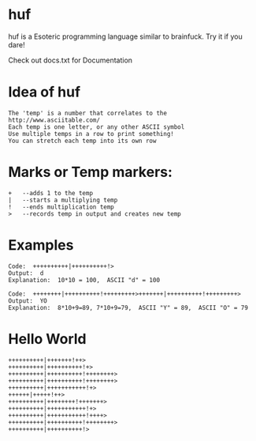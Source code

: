 # huf
huf is a Esoteric programming language similar to brainfuck. Try it if you dare!

Check out docs.txt for Documentation
  
# Idea of huf
    The 'temp' is a number that correlates to the http://www.asciitable.com/
    Each temp is one letter, or any other ASCII symbol
    Use multiple temps in a row to print something!
    You can stretch each temp into its own row

# Marks or Temp markers:
    +   --adds 1 to the temp
    |   --starts a multiplying temp
    !   --ends multiplication temp
    >   --records temp in output and creates new temp

# Examples
    Code:  ++++++++++|++++++++++!>
    Output:  d
    Explanation:  10*10 = 100,  ASCII "d" = 100

    Code:  ++++++++|++++++++++!+++++++++>+++++++|++++++++++!+++++++++>
    Output:  YO
    Explanation:  8*10+9=89, 7*10+9=79,  ASCII "Y" = 89,  ASCII "O" = 79
    
 # Hello World
    ++++++++++|+++++++!++>
    ++++++++++|++++++++++!+>
    ++++++++++|++++++++++!++++++++>
    ++++++++++|++++++++++!++++++++>
    ++++++++++|+++++++++++!+>
    ++++++|+++++!++>
    ++++++++++|++++++++!+++++++>
    ++++++++++|+++++++++++!+>
    ++++++++++|+++++++++++!++++>
    ++++++++++|++++++++++!++++++++>
    ++++++++++|++++++++++!>

